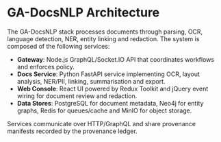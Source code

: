 # GA-DocsNLP Architecture

The GA-DocsNLP stack processes documents through parsing, OCR, language detection, NER, entity linking and redaction. The system is composed of the following services:

- **Gateway**: Node.js GraphQL/Socket.IO API that coordinates workflows and enforces policy.
- **Docs Service**: Python FastAPI service implementing OCR, layout analysis, NER/PII, linking, summarisation and export.
- **Web Console**: React UI powered by Redux Toolkit and jQuery event wiring for document review and redaction.
- **Data Stores**: PostgreSQL for document metadata, Neo4j for entity graphs, Redis for queues/cache and MinIO for object storage.

Services communicate over HTTP/GraphQL and share provenance manifests recorded by the provenance ledger.
